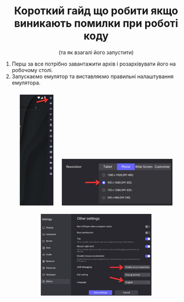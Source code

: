 <div align="center">
  <h1>Короткий гайд що робити якщо виникають помилки при роботі коду</h1>
  <p>(та як взагалі його запустити)</p>
</div>

1. Перш за все потрібно завантажити архів і розархівувати його на робочому столі.
2. Запускаємо емулятор та виставляємо правильні налаштування емулятора.

<div align="center">
  <img src="Guide/5303469086921057247.jpg" alt="Перше фото" height="300" style="margin: 10px;">
  <img src="Guide/5303469086921057237.jpg" alt="Друге фото" width="300" style="margin: 10px;">
  <img src="Guide/5303469086921057252.jpg" alt="Третє фото" width="300" style="margin: 10px;">
</div>
